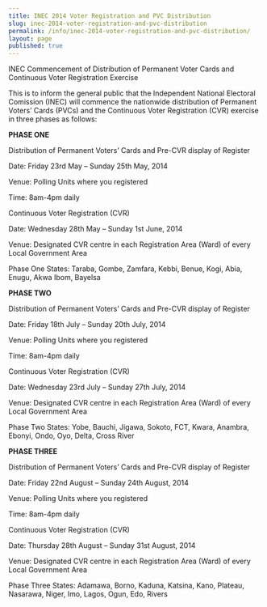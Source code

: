 ```yaml
---
title: INEC 2014 Voter Registration and PVC Distribution
slug: inec-2014-voter-registration-and-pvc-distribution
permalink: /info/inec-2014-voter-registration-and-pvc-distribution/
layout: page
published: true
---
```


INEC Commencement of Distribution of Permanent Voter Cards and Continuous Voter Registration Exercise

This is to inform the general public that the Independent National Electoral Comission (INEC) will commence the nationwide distribution of Permanent Voters’ Cards (PVCs) and the Continuous Voter Registration (CVR) exercise in three phases as follows:

 

**PHASE ONE**

Distribution of Permanent Voters’ Cards and Pre-CVR display of Register

Date: Friday 23rd May – Sunday 25th May, 2014

Venue: Polling Units where you registered

Time: 8am-4pm daily

Continuous Voter Registration (CVR)

Date: Wednesday 28th May – Sunday 1st June, 2014

Venue: Designated CVR centre in each Registration Area (Ward) of every Local Government Area

Phase One States: Taraba, Gombe, Zamfara, Kebbi, Benue, Kogi, Abia, Enugu, Akwa Ibom, Bayelsa

 

**PHASE TWO**

Distribution of Permanent Voters’ Cards and Pre-CVR display of Register

Date: Friday 18th July – Sunday 20th July, 2014

Venue: Polling Units where you registered

Time: 8am-4pm daily

Continuous Voter Registration (CVR)

Date: Wednesday 23rd July – Sunday 27th July, 2014

Venue: Designated CVR centre in each Registration Area (Ward) of every Local Government Area

Phase Two States: Yobe, Bauchi, Jigawa, Sokoto, FCT, Kwara, Anambra, Ebonyi, Ondo, Oyo, Delta, Cross River

 

**PHASE THREE**

Distribution of Permanent Voters’ Cards and Pre-CVR display of Register

Date: Friday 22nd August – Sunday 24th August, 2014

Venue: Polling Units where you registered

Time: 8am-4pm daily

Continuous Voter Registration (CVR)

Date: Thursday 28th August – Sunday 31st August, 2014

Venue: Designated CVR centre in each Registration Area (Ward) of every Local Government Area

Phase Three States: Adamawa, Borno, Kaduna, Katsina, Kano, Plateau, Nasarawa, Niger, Imo, Lagos, Ogun, Edo, Rivers
